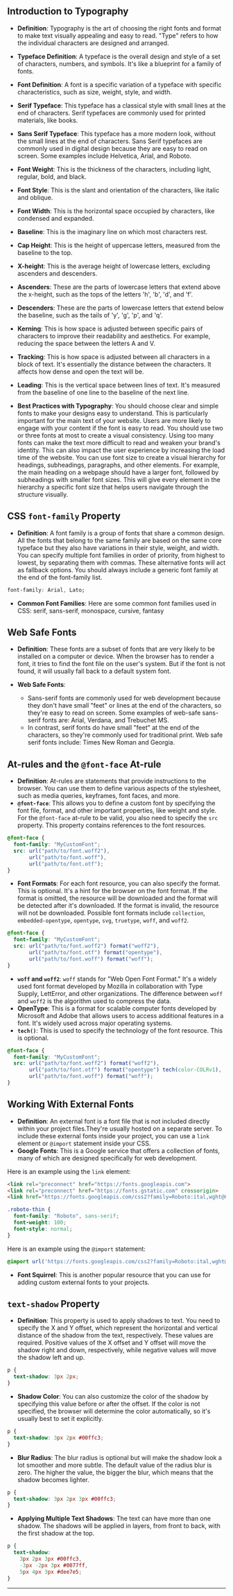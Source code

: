 ## Introduction to Typography

*   **Definition**: Typography is the art of choosing the right fonts and format to make text visually appealing and easy to read. "Type" refers to how the individual characters are designed and arranged.
    
*   **Typeface Definition**: A typeface is the overall design and style of a set of characters, numbers, and symbols. It's like a blueprint for a family of fonts.
    
*   **Font Definition**: A font is a specific variation of a typeface with specific characteristics, such as size, weight, style, and width.
    
*   **Serif Typeface**: This typeface has a classical style with small lines at the end of characters. Serif typefaces are commonly used for printed materials, like books.
    
*   **Sans Serif Typeface**: This typeface has a more modern look, without the small lines at the end of characters. Sans Serif typefaces are commonly used in digital design because they are easy to read on screen. Some examples include Helvetica, Arial, and Roboto.
    
*   **Font Weight**: This is the thickness of the characters, including light, regular, bold, and black.
    
*   **Font Style**: This is the slant and orientation of the characters, like italic and oblique.
    
*   **Font Width**: This is the horizontal space occupied by characters, like condensed and expanded.
    
*   **Baseline**: This is the imaginary line on which most characters rest.
    
*   **Cap Height**: This is the height of uppercase letters, measured from the baseline to the top.
    
*   **X-height**: This is the average height of lowercase letters, excluding ascenders and descenders.
    
*   **Ascenders**: These are the parts of lowercase letters that extend above the x-height, such as the tops of the letters 'h', 'b', 'd', and 'f'.
    
*   **Descenders**: These are the parts of lowercase letters that extend below the baseline, such as the tails of 'y', 'g', 'p', and 'q'.
    
*   **Kerning**: This is how space is adjusted between specific pairs of characters to improve their readability and aesthetics. For example, reducing the space between the letters A and V.
    
*   **Tracking**: This is how space is adjusted between all characters in a block of text. It's essentially the distance between the characters. It affects how dense and open the text will be.
    
*   **Leading**: This is the vertical space between lines of text. It's measured from the baseline of one line to the baseline of the next line.
    
*   **Best Practices with Typography**: You should choose clear and simple fonts to make your designs easy to understand. This is particularly important for the main text of your website. Users are more likely to engage with your content if the font is easy to read. You should use two or three fonts at most to create a visual consistency. Using too many fonts can make the text more difficult to read and weaken your brand's identity. This can also impact the user experience by increasing the load time of the website. You can use font size to create a visual hierarchy for headings, subheadings, paragraphs, and other elements. For example, the main heading on a webpage should have a larger font, followed by subheadings with smaller font sizes. This will give every element in the hierarchy a specific font size that helps users navigate through the structure visually.
    

## CSS `font-family` Property

*   **Definition**: A font family is a group of fonts that share a common design. All the fonts that belong to the same family are based on the same core typeface but they also have variations in their style, weight, and width. You can specify multiple font families in order of priority, from highest to lowest, by separating them with commas. These alternative fonts will act as fallback options. You should always include a generic font family at the end of the font-family list.

```css
font-family: Arial, Lato;
```

*   **Common Font Families**: Here are some common font families used in CSS: serif, sans-serif, monospace, cursive, fantasy

## Web Safe Fonts

*   **Definition**: These fonts are a subset of fonts that are very likely to be installed on a computer or device. When the browser has to render a font, it tries to find the font file on the user's system. But if the font is not found, it will usually fall back to a default system font.
    
*   **Web Safe Fonts**:
    
    *   Sans-serif fonts are commonly used for web development because they don't have small "feet" or lines at the end of the characters, so they're easy to read on screen. Some examples of web-safe sans-serif fonts are: Arial, Verdana, and Trebuchet MS.
    *   In contrast, serif fonts do have small "feet" at the end of the characters, so they're commonly used for traditional print. Web safe serif fonts include: Times New Roman and Georgia.

## At-rules and the `@font-face` At-rule

*   **Definition**: At-rules are statements that provide instructions to the browser. You can use them to define various aspects of the stylesheet, such as media queries, keyframes, font faces, and more.
*   **`@font-face`**: This allows you to define a custom font by specifying the font file, format, and other important properties, like weight and style. For the `@font-face` at-rule to be valid, you also need to specify the `src` property. This property contains references to the font resources.

```css
@font-face {
  font-family: "MyCustomFont"; 
  src: url("path/to/font.woff2"),
       url("path/to/font.woff"),
       url("path/to/font.otf");
}
```

*   **Font Formats**: For each font resource, you can also specify the format. This is optional. It's a hint for the browser on the font format. If the format is omitted, the resource will be downloaded and the format will be detected after it's downloaded. If the format is invalid, the resource will not be downloaded. Possible font formats include `collection`, `embedded-opentype`, `opentype`, `svg`, `truetype`, `woff`, and `woff2`.

```css
@font-face {
  font-family: "MyCustomFont"; 
  src: url("path/to/font.woff2") format("woff2"),
       url("path/to/font.otf") format("opentype"),
       url("path/to/font.woff") format("woff");
}
```

*   **`woff` and `woff2`**: `woff` stands for "Web Open Font Format." It's a widely used font format developed by Mozilla in collaboration with Type Supply, LettError, and other organizations. The difference between `woff` and `woff2` is the algorithm used to compress the data.
*   **OpenType**: This is a format for scalable computer fonts developed by Microsoft and Adobe that allows users to access additional features in a font. It's widely used across major operating systems.
*   **`tech()`**: This is used to specify the technology of the font resource. This is optional.

```css
@font-face {
  font-family: "MyCustomFont"; 
  src: url("path/to/font.woff2") format("woff2"),
       url("path/to/font.otf") format("opentype") tech(color-COLRv1),
       url("path/to/font.woff") format("woff");
}
```

## Working With External Fonts

*   **Definition**: An external font is a font file that is not included directly within your project files.They're usually hosted on a separate server. To include these external fonts inside your project, you can use a `link` element or `@import` statement inside your CSS.
*   **Google Fonts**: This is a Google service that offers a collection of fonts, many of which are designed specifically for web development.

Here is an example using the `link` element:

```html
<link rel="preconnect" href="https://fonts.googleapis.com">
<link rel="preconnect" href="https://fonts.gstatic.com" crossorigin>
<link href="https://fonts.googleapis.com/css2?family=Roboto:ital,wght@0,100;0,300;0,400;0,500;0,700;0,900;1,100;1,300;1,400;1,500;1,700;1,900&display=swap" rel="stylesheet">
```

```css
.roboto-thin {
  font-family: "Roboto", sans-serif;
  font-weight: 100;
  font-style: normal;
}
```

Here is an example using the `@import` statement:

```css
@import url('https://fonts.googleapis.com/css2?family=Roboto:ital,wght@0,100;0,300;0,400;0,500;0,700;0,900;1,100;1,300;1,400;1,500;1,700;1,900&display=swap');
```

*   **Font Squirrel**: This is another popular resource that you can use for adding custom external fonts to your projects.

## `text-shadow` Property

*   **Definition**: This property is used to apply shadows to text. You need to specify the X and Y offset, which represent the horizontal and vertical distance of the shadow from the text, respectively. These values are required. Positive values of the X offset and Y offset will move the shadow right and down, respectively, while negative values will move the shadow left and up.

```css
p {
  text-shadow: 3px 2px;
}
```

*   **Shadow Color**: You can also customize the color of the shadow by specifying this value before or after the offset. If the color is not specified, the browser will determine the color automatically, so it's usually best to set it explicitly.

```css
p {
  text-shadow: 3px 2px #00ffc3;
}
```

*   **Blur Radius**: The blur radius is optional but will make the shadow look a lot smoother and more subtle. The default value of the radius blur is zero. The higher the value, the bigger the blur, which means that the shadow becomes lighter.

```css
p {
  text-shadow: 3px 2px 3px #00ffc3;
}
```

*   **Applying Multiple Text Shadows**: The text can have more than one shadow. The shadows will be applied in layers, from front to back, with the first shadow at the top.

```css
p {
  text-shadow: 
    3px 2px 3px #00ffc3, 
    -3px -2px 3px #0077ff, 
    5px 4px 3px #dee7e5;
}
```

---